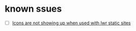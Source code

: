# known ssues

- [ ] [Icons are not showing up when used with lwr static sites](https://github.com/salesforce/lwc/issues/2981)